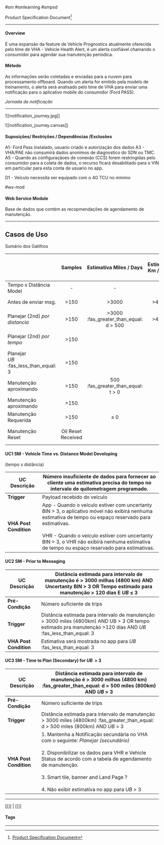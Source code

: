 #sm #smlearning #smpsd

Product Specification Document[^1]
***

#### Overview

É uma expansão da feature de Vehicle Prognostics atualmente oferecida pelo time de VHA - Vehicle Health Alert, é um alerta confiável chamando o consumidor para agendar sua manutenção periódica.

#### Método

As informações serão coletadas e enviadas para a nuvem para processamento offboard.
Quando um alerta for emitido pela modelo de treinamento, o alerta será analisado pelo time de VHA para enviar uma notificação para o aplicativo mobile do consumidor (Ford PASS).


_Jornada de notificação_
***
![[notification_journey.jpg]]

![[notification_journey.canvas]]

#### Suposições/ Restrições / Dependências /Exclusões

A1-  Ford Pass instalado, usuario criado e autorização dos dados
A3 - VHA/PAE não consumirá dados anonimos de diagnostico do SDN ou TMC.
A5 - Quando  as configuraçãoes de conexão (CCS) forem restringidas pelo consumidor para a coleta de dados, o recurso ficará desabilitado para o VIN em particular para esta conta de usuario no app.

D1 - Veículo necessita ser equipado com o 4G TCU no minimo


#ws-mod
#### Web Service Module
Base de dados que contém as recopmendações de agendamento de manutenção.

***

## Casos de Uso

Sumário dos Gatilhos

|                                          |      Samples       |        Estimativa Miles / Days         | Estimativa Km / Days |           Estimativa<br>dias            |          UB          | Dist<br>Over<br>Mileage<br>Interval | Caso Uso |
| ---------------------------------------- | :----------------: | :------------------------------------: | :------------------: | :-------------------------------------: | :------------------: | ----------------------------------- | -------- |
| Tempo x Distância Model                  |         -          |                   -                    |          -           |                    -                    | :fas_greater_than: 3 |                                     | UC1      |
| Antes de enviar msg.                     |        >150        |                 >3000                  |        >4800         | >120                ≤3          equal:3 |                      | UC2                                 |          |
| Planejar (2nd) _por distancia_           |        >150        | >3000 :fas_greater_than_equal: d > 500 |        >4800         |                                         | :fas_greater_than: 3 |                                     | UC3      |
| Planejar (2nd) _por tempo_               |        >150        |                                        |                      |         120 days ≥ t > 30 Days          |          ≤3          |                                     | UC4      |
| Planejar<br>_UB_ :fas_less_than_equal: 3 |        >150        |                                        |                      |         30 days ≥  t  > 14 Days         |          ≤3          |                                     | UC5      |
| Manutenção<br>aproximando                |        >150        |   500 :fas_greater_than_equal: t > 0   |                      |                                         | :fas_greater_than: 3 |                                     | UC6      |
| Manutenção<br>aproximando                |        >150        |                                        |                      |             14 days ≥ t > 0             |          ≤3          |                                     | UC7      |
| Manutenção<br>Requerida                  |        >150        |                  ≤ 0                   |                      |                 OR ≤ 0                  |                      | ≤ 500                               | UC8      |
| Manutenção<br>Reset                      | Oil Reset Received |                                        |                      |         OR 14 days over SM date         |                      | OR ≥ 500                            | UC9      |




#### UC1 SM - Vehicle Time vs. Distance Model Developing
(tempo x distância)

| **UC Descrição**       | Número insuficiente de dados para fornecer ao cliente uma estimativa precisa do tempo no intervalo de quilometragem programado.                                                                                                                                                                           |
| ---------------------- | --------------------------------------------------------------------------------------------------------------------------------------------------------------------------------------------------------------------------------------------------------------------------------------------------------- |
| **Trigger**            | Payload recebido do veículo                                                                                                                                                                                                                                                                               |
| **VHA Post Condition** | App - Quando o veículo estiver com uncertanty BIN > 3, o aplicativo móvel não exibirá nenhuma estimativa de tempo ou espaço reservado para estimativas.<br><br>VHR - Quando o veículo estiver com uncertanty BIN > 3, o VHR não exibirá nenhuma estimativa de tempo ou espaço reservado para estimativas. |


#### UC2 SM - Prior to Messaging

| **UC Descrição**       | Distância estimada para intervalo de manutenção é > 3000 milhas (4800 km) AND Uncertanty BIN > 3 OR Tempo estimado para manutenção > 120 dias E _UB_ ≤ 3     |
| ---------------------- | ------------------------------------------------------------------------------------------------------------------------------------------------------------ |
| **Pré-Condição**       | Número suficiente de trips                                                                                                                                   |
| **Trigger**            | Distância estimada para intervalo de manutenção > 3000 miles (4800km) AND UB > 3 OR tempo estimado pra manutenção >120 dias AND _UB_ :fas_less_than_equal: 3 |
| **VHA Post Condition** | Estimativa será mostrada no app para _UB_ :fas_less_than_equal: 3                                                                                            |


#### UC3 SM - Time to Plan (Secondary) for _UB_  > 3

| **UC Descrição**       | Distância estimada para intervalo de manutenção é > 3000 milhas (4800 km) :fas_greater_than_equal:  d  > 500 miles (800km) AND _UB_ > 3                                                                                                                                                                |
| ---------------------- | ------------------------------------------------------------------------------------------------------------------------------------------------------------------------------------------------------------------------------------------------------------------------------------------------------ |
| **Pré-Condição**       | Número suficiente de trips                                                                                                                                                                                                                                                                             |
| **Trigger**            | Distância estimada para intervalo de manutenção > 3000 miles (4800km)  :fas_greater_than_equal: d > 500 miles (800km) AND _UB_ > 3                                                                                                                                                                     |
| **VHA Post Condition** | 1. Mantenha a Notificação secundária no VHA com o seguinte: _Planejar (secundário)_<br><br>2. Disponibilizar os dados para VHR e Vehicle Status de acordo com a tabela de agendamento de manutenção.<br><br>3. Smart tile, banner and Land Page ?<br><br>4. Não exibir estimativa no app para _UB_ > 3 |











***
[[]] | [[]]
#### Tags
***
[^1]: [Product Specification Document](https://azureford.sharepoint.com/:w:/s/CSIAnalytics/EVPzYfu1xkdKq7mryxcH154B2eVI_W1LiJlROmWkRm81zw?e=I7a1gu)